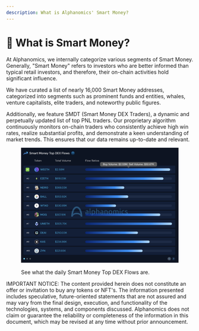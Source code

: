 ```yaml
---
description: What is Alphanomics' Smart Money?
---
```


# 🧠 What is Smart Money?

At Alphanomics, we internally categorize various segments of Smart Money. Generally, "Smart Money" refers to investors who are better informed than typical retail investors, and therefore, their on-chain activities hold significant influence.

We have curated a list of nearly 16,000 Smart Money addresses, categorized into segments such as prominent funds and entities, whales, venture capitalists, elite traders, and noteworthy public figures.

Additionally, we feature SMDT (Smart Money DEX Traders), a dynamic and perpetually updated list of top PNL traders. Our proprietary algorithm continuously monitors on-chain traders who consistently achieve high win rates, realize substantial profits, and demonstrate a keen understanding of market trends. This ensures that our data remains up-to-date and relevant.

<figure><img src="../.gitbook/assets/Screenshot 2024-08-03 at 12.10.19.png" alt=""><figcaption><p>See what the daily Smart Money Top DEX Flows are.</p></figcaption></figure>





IMPORTANT NOTICE: The content provided herein does not constitute an offer or invitation to buy any tokens or NFT's. The information presented includes speculative, future-oriented statements that are not assured and may vary from the final design, execution, and functionality of the technologies, systems, and components discussed. Alphanomics does not claim or guarantee the reliability or completeness of the information in this document, which may be revised at any time without prior announcement.

